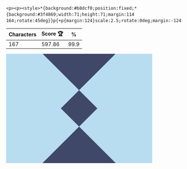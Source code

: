 `<p><p><style>*{background:#b8dcf0;position:fixed;*{background:#3f4869;width:71;height:71;margin:114 164;rotate:45deg}}p{+p{margin:124}scale:2.5;rotate:0deg;margin:-124`

| Characters | Score 🏆 | %    |
| ---------- | -------- | ---- |
| 167        | 597.86   | 99.9 |

![](/2025/Jan2025/06/20250106.png)
